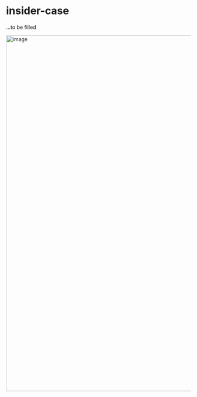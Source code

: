 # insider-case

...to be filled

<img width="968" alt="image" src="https://github.com/user-attachments/assets/24c90196-a50c-4d95-840a-7949a170c450" />
